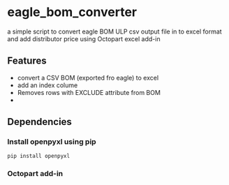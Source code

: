 # eagle_bom_converter
a simple script to convert eagle BOM ULP csv output file in to excel format and add distributor price using Octopart excel add-in

## Features
- convert a CSV BOM (exported fro eagle) to excel
- add an index colume 
- Removes rows with EXCLUDE attribute from BOM
- 

## Dependencies

### Install openpyxl using pip

```shell
pip install openpyxl
```

### Octopart add-in 